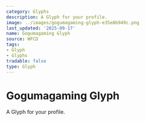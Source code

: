 ```yaml
---
category: Glyphs
description: A Glyph for your profile.
image: ../images/gogumagaming-glyph-e35e8b949c.png
last_updated: '2025-09-17'
name: Gogumagaming Glyph
source: WFCD
tags:
- Glyph
- Glyphs
tradable: false
type: Glyph
---
```


# Gogumagaming Glyph

A Glyph for your profile.

